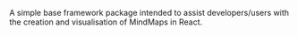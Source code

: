 A simple base framework package intended to assist developers/users with the creation and visualisation of MindMaps in React.